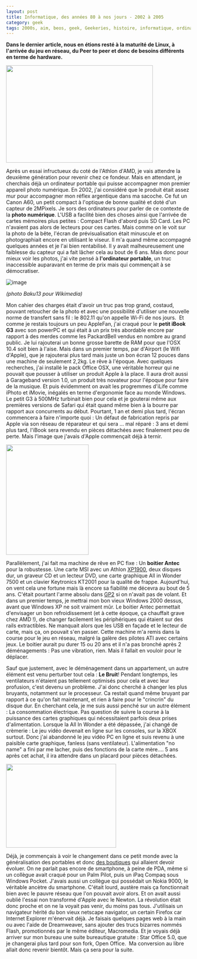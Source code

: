```yaml
---
layout: post
title: Informatique, des années 80 à nos jours - 2002 à 2005
category: geek
tags: 2000s, aim, beos, geek, Geekeries, histoire, informatique, ordinateur, retrogaming
---
```

**Dans le dernier article, nous en étions resté à la maturité de Linux, à l'arrivée du jeu en réseau, du Peer to peer et donc de besoins différents en terme de hardware.**

<img class="size-full wp-image-21292 alignleft" src="https://cheziceman.files.wordpress.com/2017/09/canona60.jpg" alt="" width="400" height="265" />

Après un essai infructueux du coté de l'Athlon d'AMD, je vais attendre la deuxième génération pour revenir chez ce fondeur. Mais en attendant, je cherchais déjà un ordinateur portable qui puisse accompagner mon premier appareil photo numérique. En 2002, j'ai considéré que le produit était assez mur pour accompagner mon réflex argentique dans ma sacoche. Ce fut un Canon A60, un petit compact à l'optique de bonne qualité et doté d'un capteur de 2MPixels. Je sors des ordinateurs pour parler de ce contexte de la **photo numérique**. L'USB a facilité bien des choses ainsi que l'arrivée de cartes mémoires plus petites : Compact Flash d'abord puis SD Card. Les PC n'avaient pas alors de lecteurs pour ces cartes. Mais comme on le voit sur la photo de la bête, l'écran de prévisualisation était minuscule et on photographiait encore en utilisant le viseur. Il m'a quand même accompagné quelques années et je l'ai bien rentabilisé. Il y avait malheureusement une faiblesse du capteur qui a fait lâcher cela au bout de 6 ans. Mais donc pour mieux voir les photos, j'ai vite pensé à **l'ordinateur portable**, un truc inaccessible auparavant en terme de prix mais qui commençait à se démocratiser.

![image](https://upload.wikimedia.org/wikipedia/commons/thumb/8/81/IBook_G3_M6497_J.jpg/640px-IBook_G3_M6497_J.jpg)

*(photo Baku13 pour Wikimedia)*

Mon cahier des charges était d'avoir un truc pas trop grand, costaud, pouvant retoucher de la photo et avec une possibilité d'utiliser une nouvelle norme de transfert sans fil : le 802.11 qu'on appelle Wi-Fi de nos jours.  Et comme je restais toujours un peu AppleFan, j'ai craqué pour le **petit iBook G3** avec son powerPC et qui était à un prix très abordable encore par rapport à des merdes comme les PackardBell vendus en nombre au grand public. Je lui rajouterai un bonne grosse barette de RAM pour que l'OSX 10.4 soit bien à l'aise. Mais dans un premier temps, par d'Airport (le Wifi d'Apple), que je rajouterai plus tard mais juste un bon écran 12 pouces dans une machine de seulement 2,2kg. Le rêve à l'époque. Avec quelques recherches, j'ai installé le pack Office OSX, une véritable horreur qui ne pouvait que pousser à utiliser un produit Apple à la place. Il aura droit aussi à Garageband version 1.0, un produit très novateur pour l'époque pour faire de la musique. Et puis évidemment on avait les progremmes d'iLife comme iPhoto et iMovie, inégalés en terme d'ergonomie face au monde Windows. Le petit G3 à 500MHz turbinait bien pour cela et je gouterai même aux premières versions de Safari qui était quand même bien à la bourre par rapport aux concurrents au début. Pourtant, 1 an et demi plus tard, l'écran commencera à faire n'importe quoi : Un défaut de fabrication repris par Apple via son réseau de réparateur et qui sera ... mal réparé : 3 ans et demi plus tard, l'iBook sera revendu en pièces détachées avec finalement peu de perte. Mais l'image que j'avais d'Apple commençait déjà à ternir.

<img class="alignleft size-full wp-image-21302" src="https://cheziceman.files.wordpress.com/2017/09/3030-antec-sx-1030.jpg" alt="" width="225" height="300" />

Parallèlement, j'ai fait ma machine de rêve en PC fixe : Un **boitier Antec** pour la robustesse. Une carte MSI avec un Athlon <a href="http://www.cpu-world.com/CPUs/K7/AMD-Athlon%20XP%201900+%20-%20AX1900DMT3C.html">XP1900</a>, deux disques dur, un graveur CD et un lecteur DVD, une carte graphique All in Wonder 7500 et un clavier Keytronics KT2001 pour la qualité de frappe. Aujourd'hui, on vent cela une fortune mais là encore sa fiabilité me décevra au bout de 5 ans. C'était pourtant l'arme absolu dans <a href="https://fr.wikipedia.org/wiki/Grand_Prix_2">GP2</a> si on n'avait pas de volant. Et dans un premier temps, je mettrai mon bon vieux Windows 2000 dessus, avant que Windows XP ne soit vraiment mûr. Le boitier Antec permettait d'envisager un bon refroidissement (et à cette époque, ça chauffait grave chez AMD !), de changer facilement les périphériques qui étaient sur des rails extractibles. Ne manquait alors que les USB en façade et le lecteur de carte, mais ça, on pouvait s'en passer. Cette machine m'a remis dans la course pour le jeu en réseau, malgré la galère des pilotes ATI avec certains jeux. Le boitier aurait pu durer 15 ou 20 ans et il n'a pas bronché après 2 déménagements : Pas une vibration, rien. Mais il fallait en vouloir pour le déplacer.

Sauf que justement, avec le déménagement dans un appartement, un autre élément est venu perturber tout cela : **Le Bruit**! Pendant longtemps, les ventilateurs n'étaient pas tellement optimisés pour cela et avec leur profusion, c'est devenu un problème. J'ai donc cherché à changer les plus bruyants, notamment sur le processeur. Ca restait quand même bruyant par rapport à ce qu'on fait maintenant, et rien à faire pour le "crincrin" du disque dur. En cherchant cela, je me suis aussi penché sur un autre élément : La consommation électrique. Pas question de suivre la course à la puissance des cartes graphiques qui nécessitaient parfois deux prises d'alimentation. Lorsque la All In Wonder a été dépassée, j'ai changé de crèmerie : Le jeu vidéo devenait en ligne sur les consoles, sur la XBOX surtout. Donc j'ai abandonné le jeu vidéo PC en ligne et suis revenu à une paisible carte graphique, fanless (sans ventilateur). L'alimentation "no name" a fini par me lacher, puis des fonctions de la carte mère.... 5 ans après cet achat, il ira attendre dans un placard pour pièces détachées.

<img class="alignleft size-medium wp-image-21339" src="https://cheziceman.files.wordpress.com/2017/10/632px-nokia-9110-2.jpg?w=300" alt="" width="300" height="228" />

Déjà, je commençais à voir le changement dans ce petit monde avec la généralisation des portables et donc <a href="https://cheziceman.wordpress.com/2017/07/03/blog-montgallet-est-mort-une-epoque-aussi/">des boutiques</a> qui allaient devoir évoluer. On ne parlait pas encore de smartphone, à peine de PDA, même si un collègue avait craqué pour un Palm Pilot, puis un iPaq Compaq sous Windows Pocket. J'avais aussi un collègue qui possédait un Nokia 9000, le véritable ancètre du smartphone. C'était lourd, austère mais ça fonctionnait bien avec le pauvre réseau que l'on pouvait avoir alors. Et on avait aussi oublié l'essai non transformé d'Apple avec le Newton. La révolution était donc proche et on ne la voyait pas venir, du moins pas tous. J'utilisais un navigateur hérité du bon vieux netscape navigator, un certain Firefox car Internet Explorer m'énervait déjà. Je faisais quelques pages web à la main ou avec l'aide de Dreamweaver, sans ajouter des trucs bizarres nommés Flash, promotionnés par le même éditeur, Macromedia. Et je voyais déjà arriver sur mon bureau une suite bureautique gratuite : Star Office 5.0, que je changerai plus tard pour son fork, Open Office.  Ma conversion au libre allait donc revenir bientôt. Mais ça sera pour la suite.
